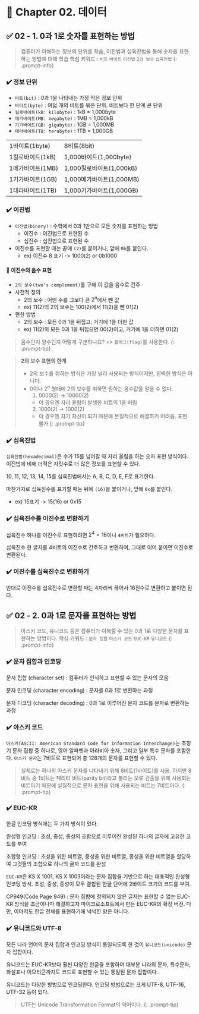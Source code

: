 # 📜 Chapter 02. 데이터

## ✅ 02 - 1. 0과 1로 숫자를 표현하는 방법

> 컴퓨터가 이해하는 정보의 단위를 학습, 이진법과 십육진법을 통해 숫자를 표현하는 방법에 대해 학습
> 핵심 키워드 : `비트` `바이트` `이진법` `2의 보수` `십육진법`
{: .prompt-info}

### ✔️ 정보 단위

- `비트(bit)` : 0과 1을 나타내는 가장 작은 정보 단위
- `바이트(byte)` : 여덟 개의 비트를 묶은 단위. 비트보다 한 단계 큰 단위
- `킬로바이트(kB: kilobyte)` : 1kB = 1,000byte
- `메가바이트(MB: megabyte)` : 1MB = 1,000kB
- `기가바이트(GB: gigabyte)` : 1GB = 1,000MB
- `테라바이트(TB: terabyte)` : 1TB = 1,000GB

|||
|---|---|
|1바이트(1byte)|8비트(8bit)|
|1킬로바이트(1kB)|1,000바이트(1,000byte)|
|1메가바이트(1MB)|1,000킬로바이트(1,000kB)|
|1기가바이트(1GB)|1,000메가바이트(1,000MB)|
|1테라바이트(1TB)|1,000기가바이트(1,000GB)|

### ✔️ 이진법

- `이진법(binary)` : 수학에서 0과 1만으로 모든 숫자를 표현하는 방법
    - 이진수 : 이진법으로 표현된 수
    - 십진수 : 십진법으로 표현된 수
- 이진수를 표현할 때는 끝에 `(2)`를 붙이거나, 앞에 `0b`를 붙인다.
    - ex) 이진수 8 표기 -> 1000(2) or 0b1000

#### 🔎 이진수의 음수 표현
- `2의 보수(two's complement)`를 구해 이 값을 음수로 간주
- 사전적 정의
    - 2의 보수 : 어떤 수를 그보다 큰 $2^n$에서 뺀 값
    - ex) 11(2)의 2의 보수는 100(2)에서 11(2)을 뺀 01(2)
- 편한 방법
    - 2의 보수 : 모든 0과 1을 뒤집고, 거기에 1을 더한 값
    - ex) 11(2)의 모든 0과 1을 뒤집으면 00(2)이고, 거기에 1을 더하면 01(2)

> 음수인지 양수인지 어떻게 구분하나요? => `플래그(flag)`를 사용한다.
{: .prompt-tip}

> **2의 보수 표현의 한계**
> - 2의 보수를 취하는 방식은 가장 널리 사용되는 방식이지만, 완벽한 방식은 아니다.
> - 0이나 $2^n$ 형태에 2의 보수를 취하면 원하는 음수값을 얻을 수 없다.
>   1. 0000(2) -> 10000(2)
>   - 이 경우엔 자리 올림이 발생한 비트의 1을 버림
>   2. 1000(2) -> 1000(2)
>   - 이 경우엔 자기 자신이 되기 때문에 본질적으로 해결하기 어려움. 표현 불가
{: .prompt-tip}

### ✔️ 십육진법

`십육진법(hexadecimal)`은 수가 15를 넘어갈 때 자리 올림을 하는 숫자 표현 방식이다. 이진법에 비해 더적은 자릿수로 더 많은 정보를 표현할 수 있다.

10, 11, 12, 13, 14, 15를 십육진법에서는 A, B, C, D, E, F로 표기한다.

마찬가지로 십육진수를 표기할 때는 뒤에 `(16)`을 붙이거나, 앞에 `0x`를 붙인다.
- ex) 15표기 -> 15(16) or 0x15

### ✔️ 십육진수를 이진수로 변환하기

십육진수 하나를 이진수로 표현하려면 $2^4 = 16$이니 `4비트`가 필요하다.

십육진수 한 글자를 4비트의 이진수로 간주하고 변환하여, 그대로 이어 붙이면 이진수로 변환된다.

### ✔️ 이진수를 십육진수로 변환하기

반대로 이진수를 십육진수로 변환할 때는 4자리씩 끊어서 16진수로 변환하고 붙이면 된다.

## ✅ 02 - 2. 0과 1로 문자를 표현하는 방법

> 아스키 코드, 유니코드 등은 컴퓨터가 이해할 수 있는 0과 1로 다양한 문자를 표현하는 방법이다.
> 핵심 키워드 : `문자 집합` `아스키 코드` `EUC-KR` `유니코드`
{: .prompt-info}

### ✔️ 문자 집합과 인코딩

문자 집합 (character set)
: 컴퓨터가 인식하고 표현할 수 있는 문자의 모음

문자 인코딩 (character encoding)
: 문자를 0과 1로 변환하는 과정

문자 디코딩 (character decoding)
: 0과 1로 이루어진 문자 코드를 문자로 변환하는 과정

### ✔️ 아스키 코드

`아스키(ASCII: American Standard Code for Information Interchange)`는 초창기 문자 집합 중 하나로, 영어 알파벳과 아라비아 숫자, 그리고 일부 특수 문자를 포함한다. `아스키 문자`는 7비트로 표현되어 총 128개의 문자를 표현할 수 있다.

> 실제로는 하나의 아스키 문자를 나타내기 위해 8비트(1바이트)를 사용. 하지만 8비트 중 1비트는 패리티 비트(parity bit)라고 불리는 오류 검출을 위해 사용되는 비트이기 때문에 실질적으로 문자 표현을 위해 사용되는 비트는 7비트이다.
{: .prompt-tip}

### ✔️ EUC-KR

한글 인코딩 방식에는 두 가지 방식이 있다.

완성형 인코딩
: 초성, 중성, 종성의 조합으로 이루어진 완성된 하나의 글자에 고유한 코드를 부여

조합형 인코딩
: 초성을 위한 비트열, 중성을 위한 비트열, 종성을 위한 비트열을 할당하여 그것들의 조합으로 하나의 글자 코드를 완성

`EUC-KR`은 KS X 1001, KS X 1003이라는 문자 집합을 기반으로 하는 대표적인 완성형 인코딩 방식. 초성, 중성, 종성이 모두 결합된 한글 단어에 2바이트 크기의 코드를 부여.

CP949(Code Page 949)
: 문자 집합에 정의되지 않은 글자는 표현할 수 없는 EUC-KR 방식을 조금이나마 해결하고자 마이크로소프트에서 만든 EUC-KR의 확장 버전. 다만, 이마저도 한글 전체를 표현하기에 넉넉한 양은 아니다.

### ✔️ 유니코드와 UTF-8

모든 나라 언어의 문자 집합과 인코딩 방식이 통일되도록 한 것이 `유니코드(unicode)` 문자 집합이다.

유니코드는 EUC-KR보다 훨씬 다양한 한글을 포함하며 대부분 나라의 문자, 특수문자, 화살표나 이모티콘까지도 코드로 표현할 수 있는 통일된 문자 집합이다.

유니코드는 다양한 방법으로 인코딩한다. 인코딩 방법으로는 크게 UTF-8, UTF-16, UTF-32 등이 있다.
> UTF는 Unicode Transformation Format의 약어이다.
{: .prompt-tip}

